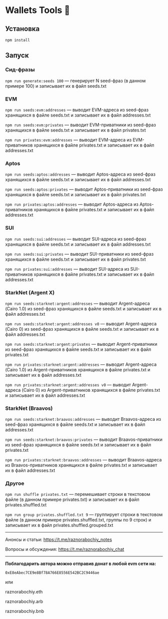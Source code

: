 # Wallets Tools 💎

## Установка

```
npm install
```

## Запуск

### Сид-фразы

`npm run generate:seeds 100` — генерирует N seed-фраз (в данном примере 100) и
записывает их в файл seeds.txt

### EVM

`npm run seeds:evm:addresses` — выводит EVM-адреса из seed-фраз хранящихся в
файле seeds.txt и записывает их в файл addresses.txt

`npm run seeds:evm:privates` — выводит EVM-приватники из seed-фраз хранящихся в
файле seeds.txt и записывает их в файл privates.txt

`npm run privates:evm:addresses` — выводит EVM-адреса из EVM-приватников
хранящихся в файле privates.txt и записывает их в файл addresses.txt

### Aptos

`npm run seeds:aptos:addresses` — выводит Aptos-адреса из seed-фраз хранящихся в
файле seeds.txt и записывает их в файл addresses.txt

`npm run seeds:aptos:privates` — выводит Aptos-приватники из seed-фраз
хранящихся в файле seeds.txt и записывает их в файл privates.txt

`npm run privates:aptos:addresses` — выводит Aptos-адреса из Aptos-приватников
хранящихся в файле privates.txt и записывает их в файл addresses.txt

### SUI

`npm run seeds:sui:addresses` — выводит SUI-адреса из seed-фраз хранящихся в
файле seeds.txt и записывает их в файл addresses.txt

`npm run seeds:sui:privates` — выводит SUI-приватники из seed-фраз хранящихся в
файле seeds.txt и записывает их в файл privates.txt

`npm run privates:sui:addresses` — выводит SUI-адреса из SUI-приватников
хранящихся в файле privates.txt и записывает их в файл addresses.txt

### StarkNet (Argent X)

`npm run seeds:starknet:argent:addresses` — выводит Argent-адреса (Cairo 1.0) из
seed-фраз хранящихся в файле seeds.txt и записывает их в файл addresses.txt

`npm run seeds:starknet:argent:addresses v0` — выводит Argent-адреса (Cairo 0)
из seed-фраз хранящихся в файле seeds.txt и записывает их в файл addresses.txt

`npm run seeds:starknet:argent:privates` — выводит Argent-приватники из
seed-фраз хранящихся в файле seeds.txt и записывает их в файл privates.txt

`npm run privates:starknet:argent:addresses` — выводит Argent-адреса (Cairo 1.0)
из Argent-приватников хранящихся в файле privates.txt и записывает их в файл
addresses.txt

`npm run privates:starknet:argent:addresses v0` — выводит Argent-адреса
(Cairo 0) из Argent-приватников хранящихся в файле privates.txt и записывает их
в файл addresses.txt

### StarkNet (Braavos)

`npm run seeds:starknet:braavos:addresses` — выводит Braavos-адреса из seed-фраз
хранящихся в файле seeds.txt и записывает их в файл addresses.txt

`npm run seeds:starknet:braavos:privates` — выводит Braavos-приватники из
seed-фраз хранящихся в файле seeds.txt и записывает их в файл privates.txt

`npm run privates:starknet:braavos:addresses` — выводит Braavos-адреса из
Braavos-приватников хранящихся в файле privates.txt и записывает их в файл
addresses.txt

### Другое

`npm run shuffle privates.txt` — перемешивает строки в текстовом файле (в данном
примере privates.txt) и записывает их в файл privates.shuffled.txt

`npm run group privates.shuffled.txt 9` — группирует строки в текстовом файле (в
данном примере privates.shuffled.txt, группы по 9 строк) и записывает их в файл
privates.shuffled.grouped.txt

---

Анонсы и статьи: https://t.me/raznorabochiy_notes

Вопросы и обсуждения: https://t.me/raznorabochiy_chat

---

**Поблагодарить автора можно отправив донат в любой evm сети на:**

`0xE8eAbec7CE9e8Bf78A766E8556E542BC2C9446ae`

или

raznorabochiy.eth

raznorabochiy.arb

raznorabochiy.bnb
